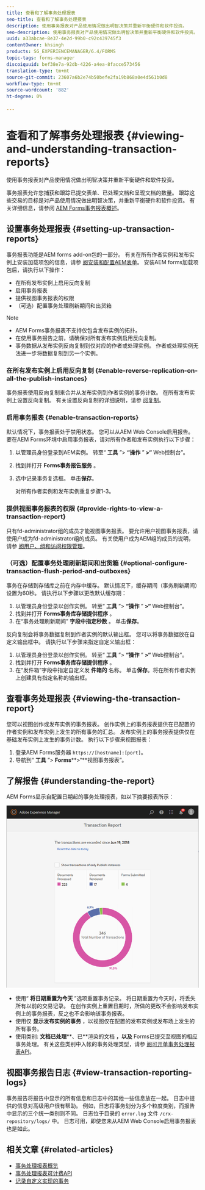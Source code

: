 ```yaml
---
title: 查看和了解事务处理报表
seo-title: 查看和了解事务处理报表
description: 使用事务报表对产品使用情况做出明智决策并重新平衡硬件和软件投资。
seo-description: 使用事务报表对产品使用情况做出明智决策并重新平衡硬件和软件投资。
uuid: a33abcae-8e37-4e2d-99b0-c92c439745f3
contentOwner: khsingh
products: SG_EXPERIENCEMANAGER/6.4/FORMS
topic-tags: forms-manager
discoiquuid: bef38e7a-92db-4226-a4ea-8facce573456
translation-type: tm+mt
source-git-commit: 23607a6b2e74b50befe2fa19b868a0e4d561b0d8
workflow-type: tm+mt
source-wordcount: '882'
ht-degree: 0%

---
```



# 查看和了解事务处理报表 {#viewing-and-understanding-transaction-reports}

使用事务报表对产品使用情况做出明智决策并重新平衡硬件和软件投资。

事务报表允许您捕获和跟踪已提交表单、已处理文档和呈现文档的数量。 跟踪这些交易的目标是对产品使用情况做出明智决策，并重新平衡硬件和软件投资。 有关详细信息，请参阅 [AEM Forms事务报表概述](/help/forms/using/transaction-reports-overview.md)。

## 设置事务处理报表  {#setting-up-transaction-reports}

事务报表功能是AEM forms add-on包的一部分。 有关在所有作者实例和发布实例上安装加载项包的信息，请参 [阅安装和配置AEM表单](https://helpx.adobe.com/experience-manager/6-4/forms/using/installing-configuring-aem-forms-osgi.html)。 安装AEM forms加载项包后，请执行以下操作：

* 在所有发布实例上启用反向复制
* 启用事务报表
* 提供视图事务报表的权限
* （可选）配置事务处理刷新期间和出货箱

>[!NOTE]
>
>* AEM Forms事务报表不支持仅包含发布实例的拓扑。
>* 在使用事务报告之前，请确保对所有发布实例启用反向复制。
>* 事务数据从发布实例反向复制到仅对应的作者或处理实例。 作者或处理实例无法进一步将数据复制到另一个实例。

>



### 在所有发布实例上启用反向复制 {#enable-reverse-replication-on-all-the-publish-instances}

事务报表使用反向复制来合并从发布实例到作者实例的事务计数。 在所有发布实例上设置反向复制。 有关设置反向复制的详细说明，请参 [阅复制](/help/sites-deploying/replication.md)。

### 启用事务报表 {#enable-transaction-reports}

默认情况下，事务报表处于禁用状态。 您可以从AEM Web Console启用报告。 要在AEM Forms环境中启用事务报表，请对所有作者和发布实例执行以下步骤：

1. 以管理员身份登录到AEM实例。 转至“ **工具** ”> **“操作** ” **>“** Web控制台”。
1. 找到并打开 **Forms事务报告服务** 。
1. 选中记录事务复选框。 单击&#x200B;**保存**。

   对所有作者实例和发布实例重复步骤1-3。

### 提供视图事务报表的权限 {#provide-rights-to-view-a-transaction-report}

只有fd-administrator组的成员才能视图事务报表。 要允许用户视图事务报表，请使用户成为fd-administrator组的成员。 有关使用户成为AEM组的成员的说明，请参 [阅用户、组和访问权限管理](/help/sites-administering/user-group-ac-admin.md)。

### （可选）配置事务处理刷新期间和出货箱 {#optional-configure-transaction-flush-period-and-outboxes}

事务在存储到存储库之前在内存中缓存。 默认情况下，缓存期间（事务刷新期间）设置为60秒。 请执行以下步骤以更改默认缓存期：

1. 以管理员身份登录以创作实例。 转至“ **工具** ”> **“操作** ” **>“** Web控制台”。
1. 找到并打开 **Forms事务库存储提供程序** 。
1. 在“事务处理刷新期间” **字段中指定秒数** 。 单击&#x200B;**保存**。

反向复制会将事务数据复制到作者实例的默认输出框。 您可以将事务数据放在自定义输出框中。 请执行以下步骤来指定自定义输出框：

1. 以管理员身份登录以创作实例。 转至“ **工具** ”> **“操作** ” **>“** Web控制台”。
1. 找到并打开 **Forms事务库存储提供程序** 。
1. 在“发件箱”字段中指定自定义发 **件箱的** 名称。 单击&#x200B;**保存**。将在所有作者实例上创建具有指定名称的输出框。

## 查看事务处理报表 {#viewing-the-transaction-report}

您可以视图创作或发布实例的事务报表。 创作实例上的事务报表提供在已配置的作者实例和发布实例上发生的所有事务的汇总。 发布实例上的事务报表提供仅在基础发布实例上发生的事务计数。 执行以下步骤来视图报表：

1. 登录AEM Forms服务器 `https://[hostname]:[port]`。
1. 导航到“ **工具** ”> **Forms****>“**&#x200B;视图事务报表”。

## 了解报告 {#understanding-the-report}

AEM Forms显示自配置日期起的事务处理报表，如以下摘要报表所示：

![sample-transaction-report-author](assets/sample-transaction-report-author.png)

* 使用“ **将日期重置为今天** ”选项重置事务记录。 将日期重置为今天时，将丢失所有以前的交易记录。 在创作实例上重置日期时，所做的更改不会影响发布实例上的事务报表，反之也不会影响该事务报表。
* 使用仅 **显示发布实例的事务** ，以视图仅在配置的发布实例或发布场上发生的所有事务。
* 使用类别: **文档已处理****、已**&#x200B;渲染的文档 **，以及** Forms已提交至视图的相应事务处理。 有关这些类别中入帐的事务处理类型，请参 [阅可开单事务处理报表API](/help/forms/using/transaction-reports-billable-apis.md)。

## 视图事务报告日志 {#view-transaction-reporting-logs}

事务报告将报告中显示的所有信息和日志中的其他一些信息放在一起。 日志中提供的信息对高级用户很有帮助。 例如，日志将事务划分为多个粒度类别，而报告中显示的三个统一类别则不同。 日志位于目录的 `error.log` 文件 `/crx-repository/logs/` 中。 日志可用，即使您未从AEM Web Console启用事务报表也是如此。

## 相关文章 {#related-articles}

* [事务处理报表概览](/help/forms/using/transaction-reports-overview.md)
* [事务处理报表可计费API](/help/forms/using/transaction-reports-billable-apis.md)
* [记录自定义实现的事务](/help/forms/using/record-transaction-custom-implementation.md)

